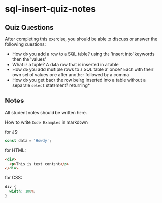 # sql-insert-quiz-notes

## Quiz Questions

After completing this exercise, you should be able to discuss or answer the following questions:

- How do you add a row to a SQL table?
  using the 'insert into' keywords then the 'values'
- What is a tuple?
  A data row that is inserted in a table
- How do you add multiple rows to a SQL table at once?
  Each with their own set of values one after another followed by a comma
- How do you get back the row being inserted into a table without a separate `select` statement?
  returning\*

## Notes

All student notes should be written here.

How to write `Code Examples` in markdown

for JS:

```javascript
const data = 'Howdy';
```

for HTML:

```html
<div>
  <p>This is text content</p>
</div>
```

for CSS:

```css
div {
  width: 100%;
}
```
